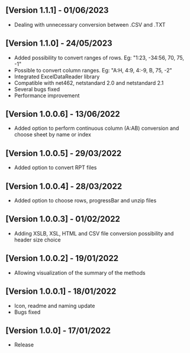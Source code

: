 ## [Version 1.1.1] - 01/06/2023

- Dealing with unnecessary conversion between .CSV and .TXT


## [Version 1.1.0] - 24/05/2023

- Added possibility to convert ranges of rows. Eg: "1:23, -34:56, 70, 75, -1"
- Possible to convert column ranges. Eg: "A:H, 4:9, 4:-9, B, 75, -2"
- Integrated ExcelDataReader library
- Compatible with net462, netstandard 2.0 and netstandard 2.1
- Several bugs fixed
- Performance improvement


## [Version 1.0.0.6] - 13/06/2022

- Added option to perform continuous column (A:AB) conversion and choose sheet by name or index


## [Version 1.0.0.5] - 29/03/2022

- Added option to convert RPT files


## [Version 1.0.0.4] - 28/03/2022

- Added option to choose rows, progressBar and unzip files


## [Version 1.0.0.3] - 01/02/2022

- Adding XSLB, XSL, HTML and CSV file conversion possibility and header size choice


## [Version 1.0.0.2] - 19/01/2022

- Allowing visualization of the summary of the methods


## [Version 1.0.0.1] - 18/01/2022

- Icon, readme and naming update
- Bugs fixed


## [Version 1.0.0] - 17/01/2022

- Release
